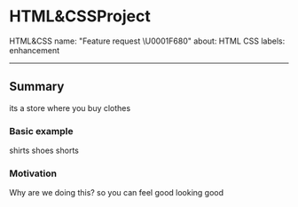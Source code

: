 # HTML&CSSProject
HTML&amp;CSS
name: "Feature request \U0001F680"
about: HTML CSS
labels: enhancement

---

## Summary
its a store where you buy clothes

### Basic example
shirts shoes shorts

### Motivation
Why are we doing this? so you can feel good looking good
